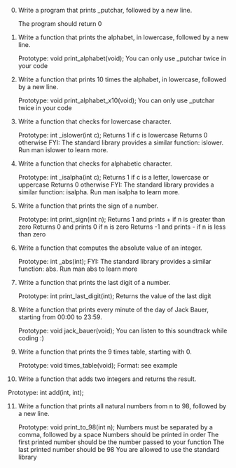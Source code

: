 0. Write a program that prints _putchar, followed by a new line.

   The program should return 0

1. Write a function that prints the alphabet, in lowercase, followed by a new line.

   Prototype: void print_alphabet(void);
   You can only use _putchar twice in your code

2. Write a function that prints 10 times the alphabet, in lowercase, followed by a new line.

   Prototype: void print_alphabet_x10(void);
   You can only use _putchar twice in your code

3. Write a function that checks for lowercase character.

   Prototype: int _islower(int c);
   Returns 1 if c is lowercase
   Returns 0 otherwise
   FYI: The standard library provides a similar function: islower. Run man islower to learn more.

4. Write a function that checks for alphabetic character.

   Prototype: int _isalpha(int c);
   Returns 1 if c is a letter, lowercase or uppercase
   Returns 0 otherwise
   FYI: The standard library provides a similar function: isalpha. Run man isalpha to learn more.

5. Write a function that prints the sign of a number.

   Prototype: int print_sign(int n);
   Returns 1 and prints + if n is greater than zero
   Returns 0 and prints 0 if n is zero
   Returns -1 and prints - if n is less than zero

6. Write a function that computes the absolute value of an integer.

   Prototype: int _abs(int);
   FYI: The standard library provides a similar function: abs. Run man abs to learn more

7. Write a function that prints the last digit of a number.

   Prototype: int print_last_digit(int);
   Returns the value of the last digit

8. Write a function that prints every minute of the day of Jack Bauer, starting from 00:00 to 23:59.

   Prototype: void jack_bauer(void);
   You can listen to this soundtrack while coding :)

9. Write a function that prints the 9 times table, starting with 0.

   Prototype: void times_table(void);
   Format: see example

10. Write a function that adds two integers and returns the result.

   Prototype: int add(int, int);

11. Write a function that prints all natural numbers from n to 98, followed by a new line.

    Prototype: void print_to_98(int n);
    Numbers must be separated by a comma, followed by a space
    Numbers should be printed in order
    The first printed number should be the number passed to your function
    The last printed number should be 98
    You are allowed to use the standard library